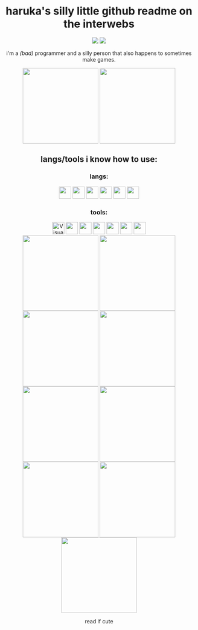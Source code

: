 <div align="center">
  <h1 align="center">haruka's silly little github readme on the interwebs</h1>
  <img src="https://img.shields.io/badge/mom_made-pancakes-green">
  <img src="https://img.shields.io/badge/certified-idiot-green">

<p>i'm a <i>(bad)</i> programmer and a silly person that also happens to sometimes make games.</p>

</div>

<div align="center" href="https://github.com/anuraghazra/github-readme-stats" >
  <img  height=200 align="center" src="https://github-readme-stats.vercel.app/api?username=nakoyasha&theme=gradient" />
  <img height=200 align="center" src="https://github-readme-stats.vercel.app/api/top-langs/?username=nakoyasha&layout=donut&theme=gradient" />
</div>

<div>
<h2 align="center">langs/tools i know how to use:</h2>
<div align="center">
  <h3>langs:</h3>

  <div>
  <img width="32" height="32" src="https://luau-lang.org/assets/images/luau-88.png" /> 
  <img width="32" height="32" src="https://upload.wikimedia.org/wikipedia/commons/thumb/c/cf/Lua-Logo.svg/800px-Lua-Logo.svg.png" />
  <img width="32" height="32" src="https://upload.wikimedia.org/wikipedia/commons/thumb/6/6a/JavaScript-logo.png/600px-JavaScript-logo.png" />
  <img width="32" height="32" src="https://cdn.discordapp.com/attachments/1095274254347546654/1133332132278829086/ts-logo-128.png" />
  <img width="32" height="32" src="https://raw.githubusercontent.com/gilbarbara/logos/main/logos/c-plusplus.svg" />
  <img width="32" height="32" src="https://raw.githubusercontent.com/gilbarbara/logos/main/logos/c.svg" />

  </div>

  <h3>tools:</h3>
  <div>
      <img width="32" height="32" alt="Visual Studio Code" src="https://code.visualstudio.com/assets/images/code-stable.png" />
      <img width="32" height="32" src="https://upload.wikimedia.org/wikipedia/commons/a/af/Tux.png" />
      <img width="32" height="32" src="https://upload.wikimedia.org/wikipedia/commons/thumb/8/87/Windows_logo_-_2021.svg/512px-Windows_logo_-_2021.svg.png" />
      <img width="32" height="32" src="https://cdn.discordapp.com/attachments/1095274254347546654/1133334372720857100/Roblox_Studio_2022_Flat.png" />
      <img width="32" height="32" src="https://upload.wikimedia.org/wikipedia/commons/a/a7/React-icon.svg" />
      <img width="32" height="32" src="https://www.svgrepo.com/show/354113/nextjs-icon.svg" />
      <img width="32" height="32" src="https://discord.js.org/favicon-32x32.png">

  </div>

<!-- silly little padding -->
<div align="center" >
  <img height=200 align="center" src="https://upload.wikimedia.org/wikipedia/en/thumb/9/98/Blank_button.svg/1200px-Blank_button.svg.png" />
  <img height=200 align="center" src="https://upload.wikimedia.org/wikipedia/en/thumb/9/98/Blank_button.svg/1200px-Blank_button.svg.png" /> 
  <img height=200 align="center" src="https://upload.wikimedia.org/wikipedia/en/thumb/9/98/Blank_button.svg/1200px-Blank_button.svg.png" />
  <img height=200 align="center" src="https://upload.wikimedia.org/wikipedia/en/thumb/9/98/Blank_button.svg/1200px-Blank_button.svg.png" />
  <img height=200 align="center" src="https://upload.wikimedia.org/wikipedia/en/thumb/9/98/Blank_button.svg/1200px-Blank_button.svg.png" />
  <img height=200 align="center" src="https://upload.wikimedia.org/wikipedia/en/thumb/9/98/Blank_button.svg/1200px-Blank_button.svg.png" />
  <img height=200 align="center" src="https://upload.wikimedia.org/wikipedia/en/thumb/9/98/Blank_button.svg/1200px-Blank_button.svg.png" />
  <img height=200 align="center" src="https://upload.wikimedia.org/wikipedia/en/thumb/9/98/Blank_button.svg/1200px-Blank_button.svg.png" />
  <img height=200 align="center" src="https://upload.wikimedia.org/wikipedia/en/thumb/9/98/Blank_button.svg/1200px-Blank_button.svg.png" />
</div>
       
<p align="center">read if cute</p>
